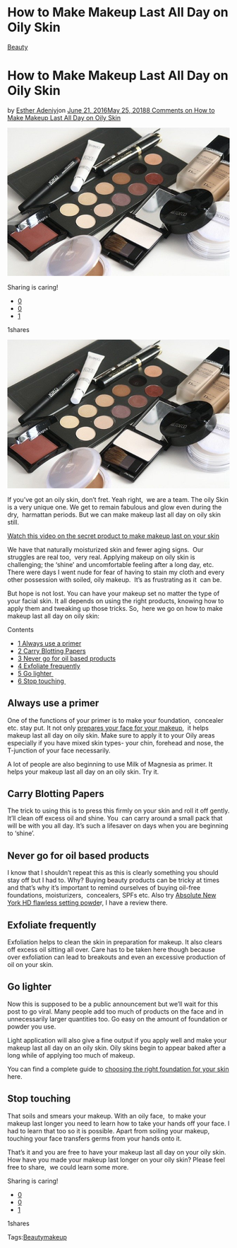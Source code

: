 # How to Make Makeup Last All Day on Oily Skin

[Beauty](https://estheradeniyi.com/category/beauty/)
# How to Make Makeup Last All Day on Oily Skin

by [Esther Adeniyi](https://estheradeniyi.com/author/esther-adeniyi/)on [June 21, 2016May 25, 2018](https://estheradeniyi.com/how-to-make-makeup-last-on-oily-skin/)[8 Comments on How to Make Makeup Last All Day on Oily Skin](https://estheradeniyi.com/how-to-make-makeup-last-on-oily-skin/#comments)

![](images/makeup-kit.jpg)

Sharing is caring!

- [0](https://www.facebook.com/sharer/sharer.php?u=https%3A%2F%2Festheradeniyi.com%2Fhow-to-make-makeup-last-on-oily-skin%2F&amp;t=How%20to%20Make%20Makeup%20Last%20All%20Day%20on%20Oily%20Skin)
- [0](https://twitter.com/intent/tweet?text=How%20to%20Make%20Makeup%20Last%20All%20Day%20on%20Oily%20Skin&amp;url=https%3A%2F%2Festheradeniyi.com%2Fhow-to-make-makeup-last-on-oily-skin%2F)
- [1](#)

1shares

[![How to make makeup last all day on oily skin](images/makeup-kit.jpg)](images/makeup-kit.jpg)

If you&#x2019;ve got an oily skin, don&#x2019;t fret. Yeah right, &#xA0;we are a team. The oily Skin is a very unique one. We get to remain fabulous and glow even during the dry, &#xA0;harmattan periods. But we can make makeup last all day on oily skin still.

[Watch this video on the secret product to make makeup last on your skin](https://www.estheradeniyi.com/this-will-help-your-makeup-to-stay?m=1)

We have that naturally moisturized skin and fewer aging signs. &#xA0;Our struggles are real too, &#xA0;very real. Applying makeup on oily skin is challenging; the &#x2018;shine&#x2019; and uncomfortable feeling after a long day, etc. There were days I went nude for fear of having to stain my cloth and every other possession with soiled, oily makeup. &#xA0;It&#x2019;s as frustrating as it &#xA0;can be.

But hope is not lost. You can have your makeup set no matter the type of your facial skin. It all depends on using the right products, knowing how to apply them and tweaking up those tricks. So, &#xA0;here we go on how to make makeup last all day on oily skin:

Contents

- [1 Always use a primer](#Always_use_a_primer)
- [2 Carry Blotting Papers](#Carry_Blotting_Papers)
- [3 Never go for oil based products](#Never_go_for_oil_based_products)
- [4 Exfoliate frequently](#Exfoliate_frequently)
- [5 Go lighter&#xA0;](#Go_lighter)
- [6 Stop touching&#xA0;](#Stop_touching)

## Always use a primer

One of the functions of your primer is to make your foundation, &#xA0;concealer etc. stay put. It not only [prepares your face for your makeup](https://www.estheradeniyi.com/makeup-for-beginners-starter-kit?m=1), &#xA0;it helps makeup last all day on oily skin. Make sure to apply it to your Oily areas especially if you have mixed skin types- your chin, forehead and nose, the T-junction of your face necessarily.

A lot of people are also beginning to use Milk of Magnesia as primer. It helps your makeup last all day on an oily skin. Try it.

## Carry Blotting Papers

The trick to using this is to press this firmly on your skin and roll it off gently. It&#x2019;ll clean off excess oil and shine. You &#xA0;can carry around a small pack that will be with you all day. It&#x2019;s such a lifesaver on days when you are beginning to &#x2018;shine&#x2019;.

## Never go for oil based products

I know that I shouldn&#x2019;t repeat this as this is clearly something you should stay off but I had to. Why? Buying beauty products can be tricky at times and that&#x2019;s why it&#x2019;s important to remind ourselves of buying oil-free foundations, moisturizers, &#xA0;concealers, SPFs etc. Also try [Absolute New York HD flawless setting powde](https://www.estheradeniyi.com/absolute-new-york-hd-powder-brightening-banana?m=1)r, I have a review there.

## Exfoliate frequently

Exfoliation helps to clean the skin in preparation for makeup. It also clears off excess oil sitting all over. Care has to be taken here though because over exfoliation can lead to breakouts and even an excessive production of oil on your skin.

## Go lighter&#xA0;

Now this is supposed to be a public announcement but we&#x2019;ll wait for this post to go viral. Many people add too much of products on the face and in unnecessarily larger quantities too. Go easy on the amount of foundation or powder you use.

Light application will also give a fine output if you apply well and make your makeup last all day on an oily skin. Oily skins begin to appear baked after a long while of applying too much of makeup.

You can find a complete guide to [choosing the right foundation for your skin](https://www.estheradeniyi.com/a-complete-guide-to-choosing-right?m=1) here.

## Stop touching&#xA0;

That soils and smears your makeup. With an oily face, &#xA0;to make your makeup last longer you need to learn how to take your hands off your face. I had to learn that too so it is possible. Apart from soiling your makeup, touching your face transfers germs from your hands onto it.

That&#x2019;s it and you are free to have your makeup last all day on your oily skin. How have you made your makeup last longer on your oily skin? Please feel free to share, &#xA0;we could learn some more.

Sharing is caring!

- [0](https://www.facebook.com/sharer/sharer.php?u=https%3A%2F%2Festheradeniyi.com%2Fhow-to-make-makeup-last-on-oily-skin%2F&amp;t=How%20to%20Make%20Makeup%20Last%20All%20Day%20on%20Oily%20Skin)
- [0](https://twitter.com/intent/tweet?text=How%20to%20Make%20Makeup%20Last%20All%20Day%20on%20Oily%20Skin&amp;url=https%3A%2F%2Festheradeniyi.com%2Fhow-to-make-makeup-last-on-oily-skin%2F)
- [1](#)

1shares

Tags:[Beauty](https://estheradeniyi.com/tag/beauty/)[makeup](https://estheradeniyi.com/tag/makeup/)